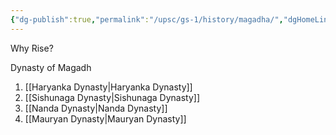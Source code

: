 ```yaml
---
{"dg-publish":true,"permalink":"/upsc/gs-1/history/magadha/","dgHomeLink":true,"dgPassFrontmatter":false}
---
```


Why Rise?

Dynasty of Magadh
1. [[Haryanka Dynasty|Haryanka Dynasty]]
2. [[Sishunaga Dynasty|Sishunaga Dynasty]]
3. [[Nanda Dynasty|Nanda Dynasty]]
5. [[Mauryan Dynasty|Mauryan Dynasty]] 